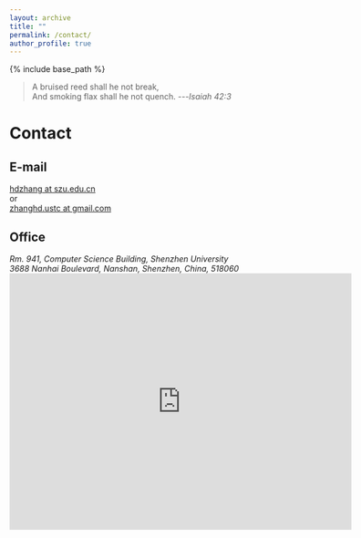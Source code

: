 ```yaml
---
layout: archive
title: ""
permalink: /contact/
author_profile: true
---
```


{% include base_path %}

> A bruised reed shall he not break, <br>
And smoking flax shall he not quench. ---<cite>Isaiah 42:3</cite>


Contact 
======

E-mail
------
[hdzhang at szu.edu.cn](mailto:hdzhang@szu.edu.cn) <br>
or <br> 
[zhanghd.ustc at gmail.com](mailto:zhanghd.ustc@gmail.com)

Office
------
<address>
Rm. 941, Computer Science Building, Shenzhen University <br/>
3688 Nanhai Boulevard, Nanshan, Shenzhen, China, 518060
</address>

<iframe src="https://www.google.com/maps/embed?pb=!1m18!1m12!1m3!1d3685.432478950601!2d113.93642578267188!3d22.525466561284794!2m3!1f0!2f0!3f0!3m2!1i1024!2i768!4f13.1!3m3!1m2!1s0x0%3A0xe132706f9067c590!2sShenzhen%20University%20South%20Campus%20%EF%BC%88North%20Gate%202%EF%BC%89!5e0!3m2!1sen!2shk!4v1600945086045!5m2!1sen!2shk" width="600" height="450" frameborder="0" style="border:0;" allowfullscreen="" aria-hidden="false" tabindex="0"></iframe>